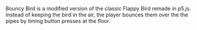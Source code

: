 Bouncy Bird is a modified version of the classic Flappy Bird remade in p5.js. Instead of keeping the bird in the air, the player bounces them over the the pipes by timing button presses at the floor.

